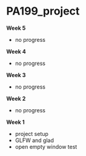 # PA199_project

**Week 5**
 - no progress

**Week 4**
 - no progress

**Week 3**
 - no progress

**Week 2**
 - no progress

**Week 1**
- project setup
- GLFW and glad
- open empty window test
